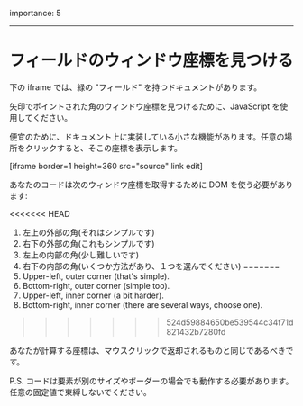 importance: 5

---

# フィールドのウィンドウ座標を見つける

下の iframe では、緑の "フィールド" を持つドキュメントがあります。

矢印でポイントされた角のウィンドウ座標を見つけるために、JavaScript を使用してください。

便宜のために、ドキュメント上に実装している小さな機能があります。任意の場所をクリックすると、そこの座標を表示します。

[iframe border=1 height=360 src="source" link edit]

あなたのコードは次のウィンドウ座標を取得するために DOM を使う必要があります:

<<<<<<< HEAD
1. 左上の外部の角(それはシンプルです)
2. 右下の外部の角(これもシンプルです)
3. 左上の内部の角(少し難しいです)
4. 右下の内部の角(いくつか方法があり、１つを選んでください)
=======
1. Upper-left, outer corner (that's simple).
2. Bottom-right, outer corner (simple too).
3. Upper-left, inner corner (a bit harder).
4. Bottom-right, inner corner (there are several ways, choose one).
>>>>>>> 524d59884650be539544c34f71d821432b7280fd

あなたが計算する座標は、マウスクリックで返却されるものと同じであるべきです。

P.S. コードは要素が別のサイズやボーダーの場合でも動作する必要があります。任意の固定値で束縛しないでください。
